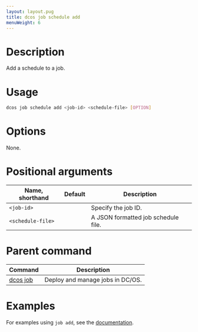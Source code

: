 ```yaml
---
layout: layout.pug
title: dcos job schedule add
menuWeight: 6
---
```

    
# Description
Add a schedule to a job.

# Usage

```bash
dcos job schedule add <job-id> <schedule-file> [OPTION]
```

# Options

None.

# Positional arguments

| Name, shorthand | Default | Description |
|---------|-------------|-------------|
| `<job-id>`   |             |  Specify the job ID. |
| `<schedule-file>`   |             |  A JSON formatted job schedule file. |

# Parent command

| Command | Description |
|---------|-------------|
| [dcos job](/docs/1.10/cli/command-reference/dcos-job/) |  Deploy and manage jobs in DC/OS. |

# Examples

For examples using `job add`, see the [documentation](/docs/1.10/deploying-jobs/examples/#create-job-schedule).